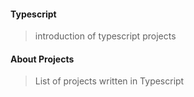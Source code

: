#### Typescript
> introduction of typescript projects

#### About Projects
> List of projects written in Typescript